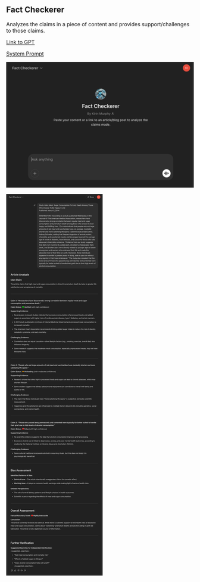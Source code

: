 ## Fact Checkerer

Analyzes the claims in a piece of content and provides support/challenges to those claims.

[Link to GPT](https://chatgpt.com/g/g-67cdd9a818748191afdfef28f6bcd343-fact-checkerer)

[System Prompt](./system_prompt.xml)

![Fact Checkerer Landing_Page](./screenshots/landing_page.png)

![Fact Checkerer Example 1](./screenshots/example_1.png)
